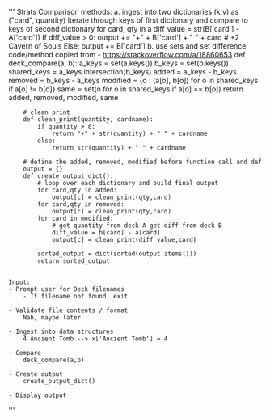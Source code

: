 ''' 
Strats 
    Comparison methods: 
    a. ingest into two dictionaries (k,v) as ("card", quantity)
        Iterate through keys of first dictionary and compare to keys of second dictionary
            for card, qty in a
                diff_value = str(B['card'] - A['card']) 
                If diff_value > 0:
                    output += "+" + B['card'] + " " + card # +2 Cavern of Souls
                Else:
                    output += B['card']
    b. use sets and set difference
        code/method copied from - https://stackoverflow.com/a/18860653 
        def deck_compare(a, b):
            a_keys = set(a.keys())
            b_keys = set(b.keys())
            shared_keys = a_keys.intersection(b_keys)
            added = a_keys - b_keys
            removed = b_keys - a_keys
            modified = {o : (a[o], b[o]) for o in shared_keys if a[o] != b[o]}
            same = set(o for o in shared_keys if a[o] == b[o])
            return added, removed, modified, same

        # clean print
        def clean_print(quantity, cardname):
            if quantity > 0: 
                return "+" + str(quantity) + " " + cardname
            else: 
                return str(quantity) + " " + cardname

        # define the added, removed, modified before function call and def
        output = {}
        def create_output_dict():
            # loop over each dictionary and build final output
            for card,qty in added:
                output[c] = clean_print(qty,card)
            for card,qty in removed:
                output[c] = clean_print(qty,card)
            for card in modified: 
                # get quantity from deck A get diff from deck B
                diff_value = b[card] - a[card]
                output[c] = clean_print(diff_value,card)
            
            sorted_output = dict(sorted(output.items()))
            return sorted_output


    Input: 
    - Prompt user for Deck filenames
        - If filename not found, exit
        
    - Validate file contents / format
        Nah, maybe later

    - Ingest into data structures
        4 Ancient Tomb --> x['Ancient Tomb'] = 4

    - Compare
        deck_compare(a,b)
        
    - Create output
        create_output_dict()

    - Display output
'''